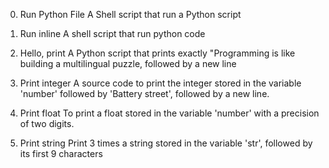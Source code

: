 0. Run Python File
A Shell script that run a Python script

1. Run inline
A shell script that run python code

2. Hello, print
A Python script that prints exactly "Programming is like building a multilingual puzzle, followed by a new line


3. Print integer
A source code to print the integer stored in the variable 'number' followed by 'Battery street', followed by a new line.

4. Print float
To print a float stored in the variable 'number' with a precision of two digits.

5. Print string
Print 3 times a string stored in the variable 'str', followed by its first 9 characters
